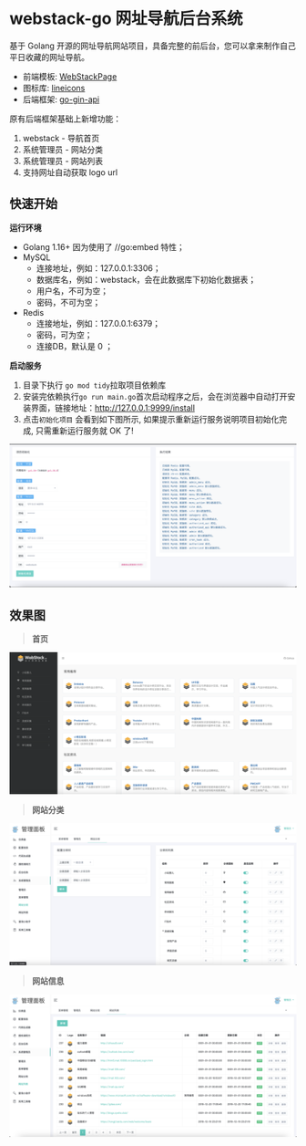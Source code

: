 # webstack-go 网址导航后台系统

基于 Golang 开源的网址导航网站项目，具备完整的前后台，您可以拿来制作自己平日收藏的网址导航。
- 前端模板: [WebStackPage](https://github.com/WebStackPage/WebStackPage.github.io)
- 图标库: [lineicons](https://lineicons.com/icons/)
- 后端框架: [go-gin-api](https://github.com/xinliangnote/go-gin-api)

原有后端框架基础上新增功能：
1. webstack - 导航首页
2. 系统管理员 - 网站分类 
3. 系统管理员 - 网站列表
4. 支持网址自动获取 logo url

## 快速开始

**运行环境**
- Golang 1.16+  因为使用了 //go:embed 特性；
- MySQL
  - 连接地址，例如：127.0.0.1:3306；
  - 数据库名，例如：webstack，会在此数据库下初始化数据表；
  - 用户名，不可为空；
  -  密码，不可为空；
- Redis
  - 连接地址，例如：127.0.0.1:6379；
  - 密码，可为空；
  - 连接DB，默认是 0 ；

**启动服务**

 1. 目录下执行 `go mod tidy`拉取项目依赖库
 2. 安装完依赖执行`go run main.go`首次启动程序之后，会在浏览器中自动打开安装界面，链接地址：http://127.0.0.1:9999/install
 3. 点击`初始化项目` 会看到如下图所示, 如果提示重新运行服务说明项目初始化完成, 只需重新运行服务就 OK 了! 

   <img src="assets/bootstrap/images/init_project.png" width="600"/>


## 效果图

> **首页**

![](assets/bootstrap/images/index.png)

> **网站分类**

![](assets/bootstrap/images/category.png)

> **网站信息**

![](assets/bootstrap/images/site.png)

